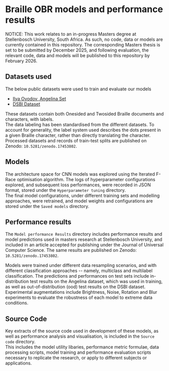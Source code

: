 # Braille OBR models and performance results

NOTICE: This work relates to an in-progress Masters degree at Stellenbosch University, South Africa.
As such, no code, data or models are currently contained in this repository.
The corresponding Masters thesis is set to be submitted by December 2025, and following evaluation, the relevant code, data and models will be published to this repository by February 2026.

## Datasets used

The below public datasets were used to train and evaluate our models  

* [Ilya Ovodov, Angelina Set](https://github.com/IlyaOvodov/AngelinaDataset)  
* [DSBI Dataset](https://github.com/yeluo1994/DSBI)  

These datasets contain both Onesided and Twosided Braille documents and characters, with labels.  
The data labeling has been standardised from the different datasets. To account for generality, the label system used describes the dots present in a given Braille character, rather than directly translating the character.  
Processed datasets and records of train-test splits are published on Zenodo: `10.5281/zenodo.17453802`.  

## Models

The architecture space for CNN models was explored using the Iterated F-Race optimisation algorithm.
The logs of hyperparameter configurations explored, and subsequent loss performances, were recorded in JSON format, stored under the `Hyperparameter tuning` directory.  
The final model configurations, under different training sets and modelling approaches, were retrained, and model weights and configurations are stored under the `Saved models` directory.  

## Performance results

The `Model performance Results` directory includes performance results and model predictions used in masters research at Stellenbosch University, and included in an article accepted for publishing under the Journal of Universal Computer Science.
The same results are published on Zenodo: `10.5281/zenodo.17453802`.  

Models were trained under different data resampling scenarios, and with different classification approaches -- namely, multiclass and multilabel classification.
The predictions and performances on test sets include in-distribution test results on the Angelina dataset, which was used in training, as well as out-of-distribution (ood) test results on the DSBI dataset.
Experimental augmentations include Brightness, Noise, Rotation and Blur experiments to evaluate the robustness of each model to extreme data conditions.

## Source Code

Key extracts of the source code used in development of these models, as well as performance analysis and visualisation, is included in the `Source code` directory.  
This includes the model utility libaries, performance metric formulae, data processing scripts, model training and performance evaluation scripts necessary to replicate the research, or apply to different subjects or applications.
